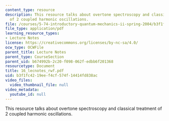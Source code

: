 ```yaml
---
content_type: resource
description: This resource talks about overtone spectroscopy and classical treatment
  of 2 coupled harmonic oscillations.
file: /courses/5-74-introductory-quantum-mechanics-ii-spring-2004/b3f1fc4219eef4cf574f14414fd838ac_16_lecnotes_rwf.pdf
file_type: application/pdf
learning_resource_types:
- Lecture Notes
license: https://creativecommons.org/licenses/by-nc-sa/4.0/
ocw_type: OCWFile
parent_title: Lecture Notes
parent_type: CourseSection
parent_uid: b674992b-2c20-f098-062f-edbb6f201368
resourcetype: Document
title: 16_lecnotes_rwf.pdf
uid: b3f1fc42-19ee-f4cf-574f-14414fd838ac
video_files:
  video_thumbnail_file: null
video_metadata:
  youtube_id: null
---
```

This resource talks about overtone spectroscopy and classical treatment of 2 coupled harmonic oscillations.